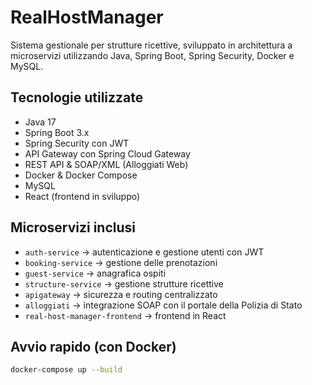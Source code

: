 # RealHostManager
Sistema gestionale per strutture ricettive, sviluppato in architettura a microservizi utilizzando Java, Spring Boot, Spring Security, Docker e MySQL.

## Tecnologie utilizzate

- Java 17
- Spring Boot 3.x
- Spring Security con JWT
- API Gateway con Spring Cloud Gateway
- REST API & SOAP/XML (Alloggiati Web)
- Docker & Docker Compose
- MySQL
- React (frontend in sviluppo)

## Microservizi inclusi

- `auth-service` → autenticazione e gestione utenti con JWT
- `booking-service` → gestione delle prenotazioni
- `guest-service` → anagrafica ospiti
- `structure-service` → gestione strutture ricettive
- `apigateway` → sicurezza e routing centralizzato
- `alloggiati` → integrazione SOAP con il portale della Polizia di Stato
- `real-host-manager-frontend` → frontend in React

## Avvio rapido (con Docker)

```bash
docker-compose up --build
